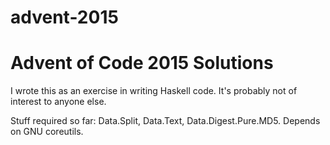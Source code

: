 # advent-2015
Advent of Code 2015 Solutions
=============================

I wrote this as an exercise in writing Haskell code. It's probably not of interest to anyone else.

Stuff required so far: Data.Split, Data.Text, Data.Digest.Pure.MD5. Depends on GNU coreutils.
